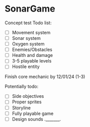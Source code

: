 # SonarGame
Concept test
Todo list:
- [ ] Movement system
- [ ] Sonar system
- [ ] Oxygen system
- [ ] Enemies/Obstacles
- [ ] Health and damage
- [ ] 3-5 playable levels
- [ ] Hostile entity

Finish core mechanic by 12/01/24 (1-3)

Potentially todo:
- [ ] Side objectives
- [ ] Proper sprites
- [ ] Storyline
- [ ] Fully playable game
- [ ] Design sounds ._______.
